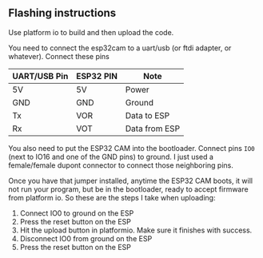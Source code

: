 ## Flashing instructions

Use platform io to build and then upload the code.

You need to connect the esp32cam to a uart/usb (or ftdi adapter, or whatever). Connect these pins

| UART/USB Pin | ESP32 PIN | Note |
|--------------|-----------|------|
|5V            |5V         |Power |
|GND           |GND        |Ground|
|Tx            |VOR        |Data to ESP|
|Rx            |VOT        |Data from ESP|

You also need to put the ESP32 CAM into the bootloader. Connect pins `IO0` (next to IO16 and one of the GND pins) to ground.
I just used a female/female dupont connector to connect those neighboring pins.

Once you have that jumper installed, anytime the ESP32 CAM boots, it will not run your program, but be in the bootloader, ready to accept 
firmware from platform io. So these are the steps I take when uploading:

1. Connect IO0 to ground on the ESP
2. Press the reset button on the ESP
3. Hit the upload button in platformio. Make sure it finishes with success.
4. Disconnect IO0 from ground on the ESP
5. Press the reset button on the ESP

